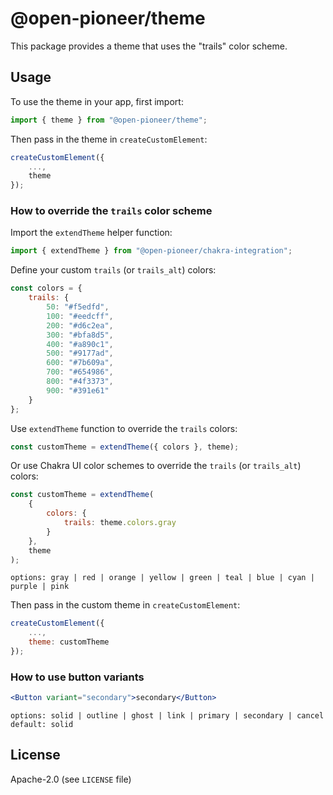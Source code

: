 # @open-pioneer/theme

This package provides a theme that uses the "trails" color scheme.

## Usage

To use the theme in your app, first import:

```jsx
import { theme } from "@open-pioneer/theme";
```

Then pass in the theme in `createCustomElement`:

```jsx
createCustomElement({
    ...,
    theme
});
```

### How to override the `trails` color scheme

Import the `extendTheme` helper function:

```jsx
import { extendTheme } from "@open-pioneer/chakra-integration";
```

Define your custom `trails` (or `trails_alt`) colors:

```jsx
const colors = {
    trails: {
        50: "#f5edfd",
        100: "#eedcff",
        200: "#d6c2ea",
        300: "#bfa8d5",
        400: "#a890c1",
        500: "#9177ad",
        600: "#7b609a",
        700: "#654986",
        800: "#4f3373",
        900: "#391e61"
    }
};
```

Use `extendTheme` function to override the `trails` colors:

```jsx
const customTheme = extendTheme({ colors }, theme);
```

Or use Chakra UI color schemes to override the `trails` (or `trails_alt`) colors:

```jsx
const customTheme = extendTheme(
    {
        colors: {
            trails: theme.colors.gray
        }
    },
    theme
);
```

`options: gray | red | orange | yellow | green | teal | blue | cyan | purple | pink`

Then pass in the custom theme in `createCustomElement`:

```jsx
createCustomElement({
    ...,
    theme: customTheme
});
```

### How to use button variants

```jsx
<Button variant="secondary">secondary</Button>
```

`options: solid | outline | ghost | link | primary | secondary | cancel`  
`default: solid`

## License

Apache-2.0 (see `LICENSE` file)
